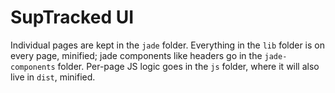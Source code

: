 # SupTracked UI

Individual pages are kept in the `jade` folder. Everything in the `lib` folder is on every page, minified; jade components like headers go in the `jade-components` folder. Per-page JS logic goes in the `js` folder, where it will also live in `dist`, minified.
